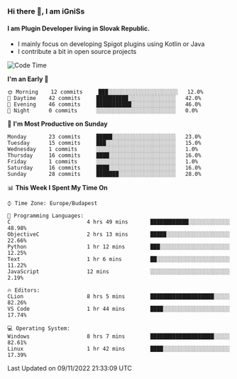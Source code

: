 ### Hi there 👋, I am iGniSs

#### I am Plugin Developer living in Slovak Republic.
- I mainly focus on developing Spigot plugins using Kotlin or Java
- I contribute a bit in open source projects

<!--START_SECTION:waka-->
![Code Time](http://img.shields.io/badge/Code%20Time-958%20hrs%2045%20mins-blue)

**I'm an Early 🐤** 

```text
🌞 Morning    12 commits     ███░░░░░░░░░░░░░░░░░░░░░░   12.0% 
🌆 Daytime    42 commits     ██████████░░░░░░░░░░░░░░░   42.0% 
🌃 Evening    46 commits     ███████████░░░░░░░░░░░░░░   46.0% 
🌙 Night      0 commits      ░░░░░░░░░░░░░░░░░░░░░░░░░   0.0%

```
📅 **I'm Most Productive on Sunday** 

```text
Monday       23 commits     █████░░░░░░░░░░░░░░░░░░░░   23.0% 
Tuesday      15 commits     ███░░░░░░░░░░░░░░░░░░░░░░   15.0% 
Wednesday    1 commits      ░░░░░░░░░░░░░░░░░░░░░░░░░   1.0% 
Thursday     16 commits     ████░░░░░░░░░░░░░░░░░░░░░   16.0% 
Friday       1 commits      ░░░░░░░░░░░░░░░░░░░░░░░░░   1.0% 
Saturday     16 commits     ████░░░░░░░░░░░░░░░░░░░░░   16.0% 
Sunday       28 commits     ███████░░░░░░░░░░░░░░░░░░   28.0%

```


📊 **This Week I Spent My Time On** 

```text
⌚︎ Time Zone: Europe/Budapest

💬 Programming Languages: 
C                        4 hrs 49 mins       ████████████░░░░░░░░░░░░░   48.98% 
ObjectiveC               2 hrs 13 mins       █████░░░░░░░░░░░░░░░░░░░░   22.66% 
Python                   1 hr 12 mins        ███░░░░░░░░░░░░░░░░░░░░░░   12.25% 
Text                     1 hr 6 mins         ██░░░░░░░░░░░░░░░░░░░░░░░   11.22% 
JavaScript               12 mins             ░░░░░░░░░░░░░░░░░░░░░░░░░   2.19%

🔥 Editors: 
CLion                    8 hrs 5 mins        ████████████████████░░░░░   82.26% 
VS Code                  1 hr 44 mins        ████░░░░░░░░░░░░░░░░░░░░░   17.74%

💻 Operating System: 
Windows                  8 hrs 7 mins        ████████████████████░░░░░   82.61% 
Linux                    1 hr 42 mins        ████░░░░░░░░░░░░░░░░░░░░░   17.39%

```


 Last Updated on 09/11/2022 21:33:09 UTC
<!--END_SECTION:waka-->